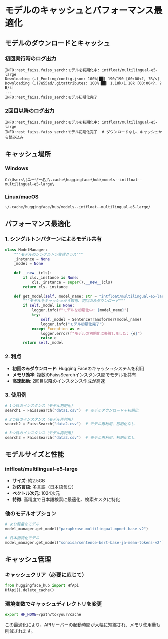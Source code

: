 # モデルのキャッシュとパフォーマンス最適化

## モデルのダウンロードとキャッシュ

### 初回実行時のログ出力
```
INFO:rest_faiss.faiss_serch:モデルを初期化中: intfloat/multilingual-e5-large
Downloading (…)_Pooling/config.json: 100%|██| 190/190 [00:00<?, ?B/s]
Downloading (…)7e55ad/.gitattributes: 100%|██| 1.18k/1.18k [00:00<?, ?B/s]
...
INFO:rest_faiss.faiss_serch:モデル初期化完了
```

### 2回目以降のログ出力
```
INFO:rest_faiss.faiss_serch:モデルを初期化中: intfloat/multilingual-e5-large
INFO:rest_faiss.faiss_serch:モデル初期化完了  # ダウンロードなし、キャッシュから読み込み
```

## キャッシュ場所

### Windows
```
C:\Users\[ユーザー名]\.cache\huggingface\hub\models--intfloat--multilingual-e5-large\
```

### Linux/macOS
```
~/.cache/huggingface/hub/models--intfloat--multilingual-e5-large/
```

## パフォーマンス最適化

### 1. シングルトンパターンによるモデル共有

```python
class ModelManager:
    """モデルのシングルトン管理クラス"""
    _instance = None
    _model = None
    
    def __new__(cls):
        if cls._instance is None:
            cls._instance = super().__new__(cls)
        return cls._instance
    
    def get_model(self, model_name: str = "intfloat/multilingual-e5-large"):
        """モデルをキャッシュから取得、初回のみダウンロード"""
        if self._model is None:
            logger.info(f"モデルを初期化中: {model_name}")
            try:
                self._model = SentenceTransformer(model_name)
                logger.info("モデル初期化完了")
            except Exception as e:
                logger.error(f"モデルの初期化に失敗しました: {e}")
                raise e
        return self._model
```

### 2. 利点

- **初回のみダウンロード**: Hugging Faceのキャッシュシステムを利用
- **メモリ効率**: 複数のFaissSearchインスタンス間でモデルを共有
- **高速起動**: 2回目以降のインスタンス作成が高速

### 3. 使用例

```python
# 1つ目のインスタンス（モデル初期化）
search1 = FaissSearch("data1.csv")  # モデルダウンロード＋初期化

# 2つ目のインスタンス（モデル再利用）
search2 = FaissSearch("data2.csv")  # モデル再利用、初期化なし

# 3つ目のインスタンス（モデル再利用）
search3 = FaissSearch("data3.csv")  # モデル再利用、初期化なし
```

## モデルサイズと性能

### intfloat/multilingual-e5-large
- **サイズ**: 約2.5GB
- **対応言語**: 多言語（日本語含む）
- **ベクトル次元**: 1024次元
- **特徴**: 高精度で日本語検索に最適化、検索タスクに特化

### 他のモデルオプション

```python
# より軽量なモデル
model_manager.get_model("paraphrase-multilingual-mpnet-base-v2")

# 日本語特化モデル
model_manager.get_model("sonoisa/sentence-bert-base-ja-mean-tokens-v2")
```

## キャッシュ管理

### キャッシュクリア（必要に応じて）
```python
from huggingface_hub import HfApi
HfApi().delete_cache()
```

### 環境変数でキャッシュディレクトリを変更
```bash
export HF_HOME=/path/to/your/cache
```

この最適化により、APIサーバーの起動時間が大幅に短縮され、メモリ使用量も削減されます。
